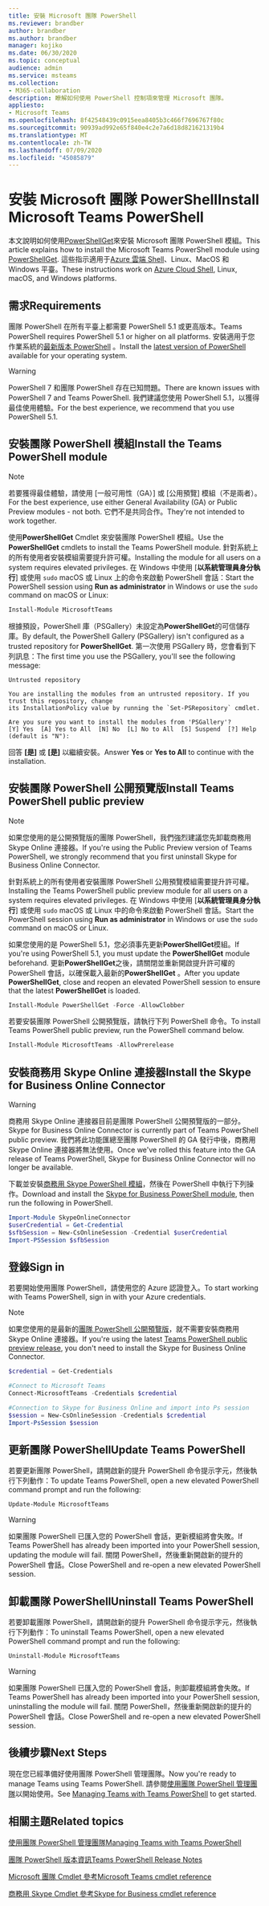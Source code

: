 ```yaml
---
title: 安裝 Microsoft 團隊 PowerShell
ms.reviewer: brandber
author: brandber
ms.author: brandber
manager: kojiko
ms.date: 06/30/2020
ms.topic: conceptual
audience: admin
ms.service: msteams
ms.collection:
- M365-collaboration
description: 瞭解如何使用 PowerShell 控制項來管理 Microsoft 團隊。
appliesto:
- Microsoft Teams
ms.openlocfilehash: 8f42548439c0915eea8405b3c466f7696767f80c
ms.sourcegitcommit: 90939ad992e65f840e4c2e7a6d18d821621319b4
ms.translationtype: MT
ms.contentlocale: zh-TW
ms.lasthandoff: 07/09/2020
ms.locfileid: "45085879"
---
```

# <a name="install-microsoft-teams-powershell"></a><span data-ttu-id="50b20-103">安裝 Microsoft 團隊 PowerShell</span><span class="sxs-lookup"><span data-stu-id="50b20-103">Install Microsoft Teams PowerShell</span></span>

<span data-ttu-id="50b20-104">本文說明如何使用[PowerShellGet](/powershell/scripting/gallery/installing-psget)來安裝 Microsoft 團隊 PowerShell 模組。</span><span class="sxs-lookup"><span data-stu-id="50b20-104">This article explains how to install the Microsoft Teams PowerShell module using [PowerShellGet](/powershell/scripting/gallery/installing-psget).</span></span> <span data-ttu-id="50b20-105">這些指示適用于[Azure 雲端 Shell](/azure/cloud-shell/overview)、Linux、MacOS 和 Windows 平臺。</span><span class="sxs-lookup"><span data-stu-id="50b20-105">These instructions work on [Azure Cloud Shell](/azure/cloud-shell/overview), Linux, macOS, and Windows platforms.</span></span>

## <a name="requirements"></a><span data-ttu-id="50b20-106">需求</span><span class="sxs-lookup"><span data-stu-id="50b20-106">Requirements</span></span>

<span data-ttu-id="50b20-107">團隊 PowerShell 在所有平臺上都需要 PowerShell 5.1 或更高版本。</span><span class="sxs-lookup"><span data-stu-id="50b20-107">Teams PowerShell requires PowerShell 5.1 or higher on all platforms.</span></span> <span data-ttu-id="50b20-108">安裝適用于您作業系統的[最新版本 PowerShell](/powershell/scripting/install/installing-powershell) 。</span><span class="sxs-lookup"><span data-stu-id="50b20-108">Install the [latest version of PowerShell](/powershell/scripting/install/installing-powershell) available for your operating system.</span></span>

> [!WARNING]
> <span data-ttu-id="50b20-109">PowerShell 7 和團隊 PowerShell 存在已知問題。</span><span class="sxs-lookup"><span data-stu-id="50b20-109">There are known issues with PowerShell 7 and Teams PowerShell.</span></span> <span data-ttu-id="50b20-110">我們建議您使用 PowerShell 5.1，以獲得最佳使用體驗。</span><span class="sxs-lookup"><span data-stu-id="50b20-110">For the best experience, we recommend that you use PowerShell 5.1.</span></span>

## <a name="install-the-teams-powershell-module"></a><span data-ttu-id="50b20-111">安裝團隊 PowerShell 模組</span><span class="sxs-lookup"><span data-stu-id="50b20-111">Install the Teams PowerShell module</span></span>

> [!NOTE]
> <span data-ttu-id="50b20-112">若要獲得最佳體驗，請使用 [一般可用性（GA）] 或 [公用預覽] 模組（不是兩者）。</span><span class="sxs-lookup"><span data-stu-id="50b20-112">For the best experience, use either General Availability (GA) or Public Preview modules - not both.</span></span> <span data-ttu-id="50b20-113">它們不是共同合作。</span><span class="sxs-lookup"><span data-stu-id="50b20-113">They're not intended to work together.</span></span>


<span data-ttu-id="50b20-114">使用**PowerShellGet** Cmdlet 來安裝團隊 PowerShell 模組。</span><span class="sxs-lookup"><span data-stu-id="50b20-114">Use the **PowerShellGet** cmdlets to install the Teams PowerShell module.</span></span> <span data-ttu-id="50b20-115">針對系統上的所有使用者安裝模組需要提升許可權。</span><span class="sxs-lookup"><span data-stu-id="50b20-115">Installing the module for all users on a system requires elevated privileges.</span></span> <span data-ttu-id="50b20-116">在 Windows 中使用 [**以系統管理員身分執行**] 或使用 `sudo` macOS 或 Linux 上的命令來啟動 PowerShell 會話：</span><span class="sxs-lookup"><span data-stu-id="50b20-116">Start the PowerShell session using **Run as administrator** in Windows or use the `sudo` command on macOS or Linux:</span></span>

```powershell
Install-Module MicrosoftTeams
```

<span data-ttu-id="50b20-117">根據預設，PowerShell 庫（PSGallery）未設定為**PowerShellGet**的可信儲存庫。</span><span class="sxs-lookup"><span data-stu-id="50b20-117">By default, the PowerShell Gallery (PSGallery) isn't configured as a trusted repository for **PowerShellGet**.</span></span> <span data-ttu-id="50b20-118">第一次使用 PSGallery 時，您會看到下列訊息：</span><span class="sxs-lookup"><span data-stu-id="50b20-118">The first time you use the PSGallery, you'll see the following message:</span></span>

```console
Untrusted repository

You are installing the modules from an untrusted repository. If you trust this repository, change
its InstallationPolicy value by running the `Set-PSRepository` cmdlet.

Are you sure you want to install the modules from 'PSGallery'?
[Y] Yes  [A] Yes to All  [N] No  [L] No to All  [S] Suspend  [?] Help (default is "N"):
```

<span data-ttu-id="50b20-119">回答 **[是]** 或 **[是]** 以繼續安裝。</span><span class="sxs-lookup"><span data-stu-id="50b20-119">Answer **Yes** or **Yes to All** to continue with the installation.</span></span>


## <a name="install-teams-powershell-public-preview"></a><span data-ttu-id="50b20-120">安裝團隊 PowerShell 公開預覽版</span><span class="sxs-lookup"><span data-stu-id="50b20-120">Install Teams PowerShell public preview</span></span>

> [!NOTE]
> <span data-ttu-id="50b20-121">如果您使用的是公開預覽版的團隊 PowerShell，我們強烈建議您先卸載商務用 Skype Online 連接器。</span><span class="sxs-lookup"><span data-stu-id="50b20-121">If you're using the Public Preview version of Teams PowerShell, we strongly recommend that you first uninstall Skype for Business Online Connector.</span></span>

<span data-ttu-id="50b20-122">針對系統上的所有使用者安裝團隊 PowerShell 公用預覽模組需要提升許可權。</span><span class="sxs-lookup"><span data-stu-id="50b20-122">Installing the Teams PowerShell public preview module for all users on a system requires elevated privileges.</span></span> <span data-ttu-id="50b20-123">在 Windows 中使用 [**以系統管理員身分執行**] 或使用 `sudo` macOS 或 Linux 中的命令來啟動 PowerShell 會話。</span><span class="sxs-lookup"><span data-stu-id="50b20-123">Start the PowerShell session using **Run as administrator** in Windows or use the `sudo` command on macOS or Linux.</span></span>

<span data-ttu-id="50b20-124">如果您使用的是 PowerShell 5.1，您必須事先更新**PowerShellGet**模組。</span><span class="sxs-lookup"><span data-stu-id="50b20-124">If you're using PowerShell 5.1, you must update the **PowerShellGet** module beforehand.</span></span> <span data-ttu-id="50b20-125">更新**PowerShellGet**之後，請關閉並重新開啟提升許可權的 PowerShell 會話，以確保載入最新的**PowerShellGet** 。</span><span class="sxs-lookup"><span data-stu-id="50b20-125">After you update **PowerShellGet**, close and reopen an elevated PowerShell session to ensure that the latest **PowerShellGet** is loaded.</span></span>

```powershell
Install-Module PowerShellGet -Force -AllowClobber
```

<span data-ttu-id="50b20-126">若要安裝團隊 PowerShell 公開預覽版，請執行下列 PowerShell 命令。</span><span class="sxs-lookup"><span data-stu-id="50b20-126">To install Teams PowerShell public preview, run the PowerShell command below.</span></span>

```powershell
Install-Module MicrosoftTeams -AllowPrerelease
```

## <a name="install-the-skype-for-business-online-connector"></a><span data-ttu-id="50b20-127">安裝商務用 Skype Online 連接器</span><span class="sxs-lookup"><span data-stu-id="50b20-127">Install the Skype for Business Online Connector</span></span>

> [!WARNING]
> <span data-ttu-id="50b20-128">商務用 Skype Online 連接器目前是團隊 PowerShell 公開預覽版的一部分。</span><span class="sxs-lookup"><span data-stu-id="50b20-128">Skype for Business Online Connector is currently part of Teams PowerShell public preview.</span></span> <span data-ttu-id="50b20-129">我們將此功能匯總至團隊 PowerShell 的 GA 發行中後，商務用 Skype Online 連接器將無法使用。</span><span class="sxs-lookup"><span data-stu-id="50b20-129">Once we've rolled this feature into the GA release of Teams PowerShell, Skype for Business Online Connector will no longer be available.</span></span>

<span data-ttu-id="50b20-130">下載並安裝[商務用 Skype PowerShell 模組](https://www.microsoft.com/download/details.aspx?id=39366)，然後在 PowerShell 中執行下列操作。</span><span class="sxs-lookup"><span data-stu-id="50b20-130">Download and install the [Skype for Business PowerShell module](https://www.microsoft.com/download/details.aspx?id=39366), then run the following in PowerShell.</span></span>

```powershell
Import-Module SkypeOnlineConnector
$userCredential = Get-Credential
$sfbSession = New-CsOnlineSession -Credential $userCredential
Import-PSSession $sfbSession
```

## <a name="sign-in"></a><span data-ttu-id="50b20-131">登錄</span><span class="sxs-lookup"><span data-stu-id="50b20-131">Sign in</span></span>

<span data-ttu-id="50b20-132">若要開始使用團隊 PowerShell，請使用您的 Azure 認證登入。</span><span class="sxs-lookup"><span data-stu-id="50b20-132">To start working with Teams PowerShell, sign in with your Azure credentials.</span></span>

> [!NOTE]
> <span data-ttu-id="50b20-133">如果您使用的是最新的[團隊 PowerShell 公開預覽版](https://www.powershellgallery.com/packages/MicrosoftTeams/)，就不需要安裝商務用 Skype Online 連接器。</span><span class="sxs-lookup"><span data-stu-id="50b20-133">If you're using the latest [Teams PowerShell public preview release](https://www.powershellgallery.com/packages/MicrosoftTeams/), you don't need to install the Skype for Business Online Connector.</span></span>

```powershell
$credential = Get-Credentials

#Connect to Microsoft Teams
Connect-MicrosoftTeams -Credentials $credential

#Connection to Skype for Business Online and import into Ps session
$session = New-CsOnlineSession -Credentials $credential
Import-PsSession $session
```

## <a name="update-teams-powershell"></a><span data-ttu-id="50b20-134">更新團隊 PowerShell</span><span class="sxs-lookup"><span data-stu-id="50b20-134">Update Teams PowerShell</span></span>

<span data-ttu-id="50b20-135">若要更新團隊 PowerShell，請開啟新的提升 PowerShell 命令提示字元，然後執行下列動作：</span><span class="sxs-lookup"><span data-stu-id="50b20-135">To update Teams PowerShell, open a new elevated PowerShell command prompt and run the following:</span></span>

```powershell
Update-Module MicrosoftTeams
```

> [!WARNING]
> <span data-ttu-id="50b20-136">如果團隊 PowerShell 已匯入您的 PowerShell 會話，更新模組將會失敗。</span><span class="sxs-lookup"><span data-stu-id="50b20-136">If Teams PowerShell has already been imported into your PowerShell session, updating the module will fail.</span></span> <span data-ttu-id="50b20-137">關閉 PowerShell，然後重新開啟新的提升的 PowerShell 會話。</span><span class="sxs-lookup"><span data-stu-id="50b20-137">Close PowerShell and re-open a new elevated PowerShell session.</span></span>


## <a name="uninstall-teams-powershell"></a><span data-ttu-id="50b20-138">卸載團隊 PowerShell</span><span class="sxs-lookup"><span data-stu-id="50b20-138">Uninstall Teams PowerShell</span></span>



<span data-ttu-id="50b20-139">若要卸載團隊 PowerShell，請開啟新的提升 PowerShell 命令提示字元，然後執行下列動作：</span><span class="sxs-lookup"><span data-stu-id="50b20-139">To uninstall Teams PowerShell, open a new elevated PowerShell command prompt and run the following:</span></span>

```powershell
Uninstall-Module MicrosoftTeams
```
> [!WARNING]
> <span data-ttu-id="50b20-140">如果團隊 PowerShell 已匯入您的 PowerShell 會話，則卸載模組將會失敗。</span><span class="sxs-lookup"><span data-stu-id="50b20-140">If Teams PowerShell has already been imported into your PowerShell session, uninstalling the module will fail.</span></span> <span data-ttu-id="50b20-141">關閉 PowerShell，然後重新開啟新的提升的 PowerShell 會話。</span><span class="sxs-lookup"><span data-stu-id="50b20-141">Close PowerShell and re-open a new elevated PowerShell session.</span></span>

## <a name="next-steps"></a><span data-ttu-id="50b20-142">後續步驟</span><span class="sxs-lookup"><span data-stu-id="50b20-142">Next Steps</span></span>

<span data-ttu-id="50b20-143">現在您已經準備好使用團隊 PowerShell 管理團隊。</span><span class="sxs-lookup"><span data-stu-id="50b20-143">Now you're ready to manage Teams using Teams PowerShell.</span></span> <span data-ttu-id="50b20-144">請參閱[使用團隊 PowerShell 管理團隊](teams-powershell-managing-teams.md)以開始使用。</span><span class="sxs-lookup"><span data-stu-id="50b20-144">See [Managing Teams with Teams PowerShell](teams-powershell-managing-teams.md) to get started.</span></span>

## <a name="related-topics"></a><span data-ttu-id="50b20-145">相關主題</span><span class="sxs-lookup"><span data-stu-id="50b20-145">Related topics</span></span>

[<span data-ttu-id="50b20-146">使用團隊 PowerShell 管理團隊</span><span class="sxs-lookup"><span data-stu-id="50b20-146">Managing Teams with Teams PowerShell</span></span>](teams-powershell-managing-teams.md)

[<span data-ttu-id="50b20-147">團隊 PowerShell 版本資訊</span><span class="sxs-lookup"><span data-stu-id="50b20-147">Teams PowerShell Release Notes</span></span>](teams-powershell-release-notes.md)

[<span data-ttu-id="50b20-148">Microsoft 團隊 Cmdlet 參考</span><span class="sxs-lookup"><span data-stu-id="50b20-148">Microsoft Teams cmdlet reference</span></span>](https://docs.microsoft.com/powershell/teams/?view=teams-ps)

[<span data-ttu-id="50b20-149">商務用 Skype Cmdlet 參考</span><span class="sxs-lookup"><span data-stu-id="50b20-149">Skype for Business cmdlet reference</span></span>](https://docs.microsoft.com/powershell/skype/intro?view=skype-ps)
